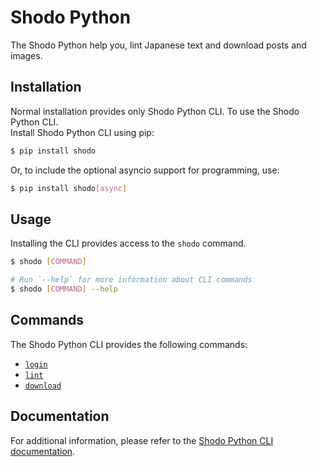 # Shodo Python

The Shodo Python help you, lint Japanese text and download posts and images.

## Installation

Normal installation provides only Shodo Python CLI. To use the Shodo Python CLI.  
Install Shodo Python CLI using pip:

```bash
$ pip install shodo
```

Or, to include the optional asyncio support for programming, use:

```bash
$ pip install shodo[async]
```

## Usage

Installing the CLI provides access to the `shodo` command.

```bash
$ shodo [COMMAND]

# Run `--help` for more information about CLI commands
$ shodo [COMMAND] --help
```

## Commands

The Shodo Python CLI provides the following commands:

* [`login`](https://developer.shodo.ink/docs/shodo-cli-reference#shodo-login)
* [`lint`](https://developer.shodo.ink/docs/shodo-cli-reference#shodo-lint)
* [`download`](https://developer.shodo.ink/docs/shodo-cli-reference#shodo-download)

## Documentation

For additional information, please refer to the [Shodo Python CLI documentation](https://developer.shodo.ink/docs/shodo-cli-reference).
